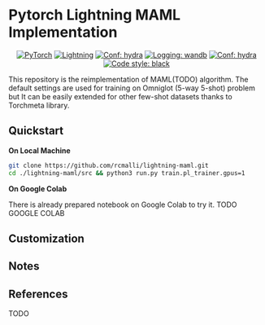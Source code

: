 # Pytorch Lightning MAML Implementation

<p align="center">
    <a href="https://pytorch.org/get-started/locally/"><img alt="PyTorch" src="https://img.shields.io/badge/PyTorch-orange?logo=pytorch"></a>
    <a href="https://pytorchlightning.ai/"><img alt="Lightning" src="https://img.shields.io/badge/-Lightning-blueviolet"></a>
    <a href="https://hydra.cc/"><img alt="Conf: hydra" src="https://img.shields.io/badge/conf-hydra-blue"></a>
    <a href="https://wandb.ai/site"><img alt="Logging: wandb" src="https://img.shields.io/badge/logging-wandb-yellow"></a>
    <a href="https://dvc.org/"><img alt="Conf: hydra" src="https://img.shields.io/badge/data-dvc-9cf"></a>
    <a href="https://black.readthedocs.io/en/stable/"><img alt="Code style: black" src="https://img.shields.io/badge/code%20style-black-000000.svg"></a>
</p>

This repository is the reimplementation of MAML(TODO) algorithm. The default 
settings are used for training on Omniglot (5-way 5-shot) problem but It can be 
easily extended for other few-shot datasets thanks to Torchmeta library.

## Quickstart

**On Local Machine**

```bash
git clone https://github.com/rcmalli/lightning-maml.git
cd ./lightning-maml/src && python3 run.py train.pl_trainer.gpus=1
```

**On Google Colab**

There is already prepared notebook on Google Colab to try it. TODO GOOGLE COLAB

## Customization


## Notes

## References

TODO